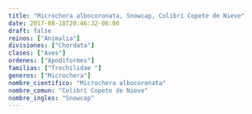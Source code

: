 ```yaml
---
title: "Microchera albocoronata, Snowcap, Colibrí Copete de Nieve"
date: 2017-08-18T20:46:32-06:00
draft: false
reinos: ["Animalia"]
divisiones: ["Chordata"]
clases: ["Aves"]
ordenes: ["Apodiformes"]
familias: ["Trochilidae "]
generos: ["Microchera"]
nombre_cientifico: "Microchera albocoronata"
nombre_comun: "Colibrí Copete de Nieve"
nombre_ingles: "Snowcap"
---
```

